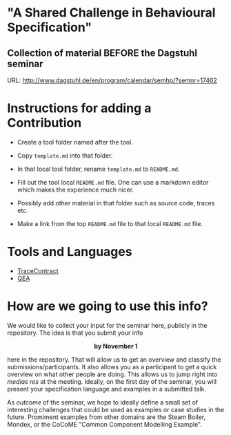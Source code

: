 # "A Shared Challenge in Behavioural Specification"
## Collection of material BEFORE the Dagstuhl seminar 

URL: http://www.dagstuhl.de/en/program/calendar/semhp/?semnr=17462

# Instructions for adding a Contribution

* Create a tool folder named after the tool.

* Copy `template.md` into that folder.

* In that local tool folder, rename `template.md` to `README.md`.

* Fill out the tool local `README.md` file. One can use a markdown
  editor which makes the experience much nicer.

* Possibly add other material in that folder such as source code, traces etc.

* Make a link from the top `README.md` file to that local `README.md` file.

# Tools and Languages

- [TraceContract](tracecontract/README.md)
- [QEA](qea/README.md)

# How are we going to use this info?

We would like to collect your input for the seminar here, publicly in the repository. The idea is that you submit your info

<p align="center"><strong>by November 1</strong></p>

here in the repository. That will allow us to get an overview and classify the submissions/participants. It also allows you as a participant to get a quick overview on what other people are doing. This allows us to jump right into _medias res_ at the meeting. Ideally, on the first day of the seminar, you will present your specification language and examples in a submitted talk.

As *outcome* of the seminar, we hope to ideally define a small set of interesting challenges that could be used as examples or case studies in the future. Promiment examples from other domains are the Steam Boiler, Mondex, or the CoCoME "Common Component Modelling Example".

